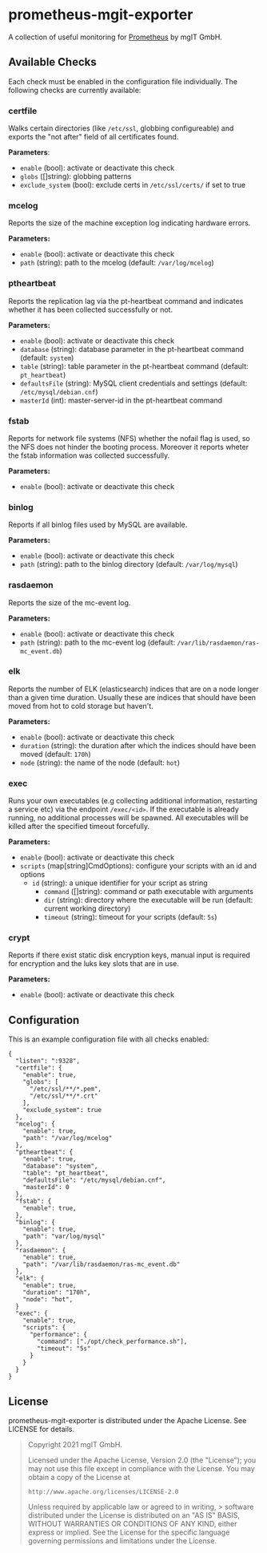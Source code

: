 prometheus-mgit-exporter
========================

A collection of useful monitoring for [Prometheus][1] by mgIT GmbH.

[1]: https://prometheus.io/

Available Checks
----------------

Each check must be enabled in the configuration file individually. The following
checks are currently available:

### **certfile** ###

Walks certain directories (like ``/etc/ssl``, globbing configureable) and exports the "not after" field of all certificates found.

**Parameters**:

- ``enable`` (bool): activate or deactivate this check
- ``globs`` ([]string): globbing patterns
- ``exclude_system`` (bool): exclude certs in ``/etc/ssl/certs/`` if set to true

### **mcelog** ###

Reports the size of the machine exception log indicating hardware errors.

**Parameters:**

- ``enable`` (bool): activate or deactivate this check
- ``path`` (string): path to the mcelog (default: ``/var/log/mcelog``)

### **ptheartbeat** ###

Reports the replication lag via the pt-heartbeat command and indicates whether it has been collected successfully or not.

**Parameters:**
  - ``enable`` (bool): activate or deactivate this check
  - ``database`` (string): database parameter in the pt-heartbeat command (default: ``system``)
  - ``table`` (string): table parameter in the pt-heartbeat command (default: ``pt_heartbeat``)
  - ``defaultsFile`` (string): MySQL client credentials and settings (default: ``/etc/mysql/debian.cnf``)
  - ``masterId`` (int): master-server-id in the pt-heartbeat command

### **fstab** ###

Reports for network file systems (NFS) whether the nofail flag is used, so the NFS does not hinder the booting process. Moreover it reports wheter the fstab information was collected successfully.

**Parameters:**
  - ``enable`` (bool): activate or deactivate this check

### **binlog** ###

Reports if all binlog files used by MySQL are available.

**Parameters:**
  - ``enable`` (bool): activate or deactivate this check
  - ``path`` (string): path to the binlog directory (default: ``/var/log/mysql``)

### **rasdaemon** ###

Reports the size of the mc-event log. 

**Parameters:**
  - ``enable`` (bool): activate or deactivate this check
  - ``path`` (string): path to the mc-event log (default: ``/var/lib/rasdaemon/ras-mc_event.db``)

### **elk** ###

Reports the number of ELK (elasticsearch) indices that are on a node longer than a given time duration. Usually these are indices that should have been moved from hot to cold storage but haven't.

**Parameters:**
  - ``enable`` (bool): activate or deactivate this check
  - ``duration`` (string): the duration after which the indices should have been moved (default: ``170h``)
  - ``node`` (string): the name of the node (default: ``hot``)

### **exec** ###

Runs your own executables (e.g collecting additional information, restarting a service etc) via the endpoint ``/exec/<id>``. If the executable is already running, no additional processes will be spawned. All executables will be killed after the specified timeout forcefully.

**Parameters:**

  - ``enable`` (bool): activate or deactivate this check
  - ``scripts`` (map[string]CmdOptions): configure your scripts with an id and options
    - ``id`` (string): a unique identifier for your script as string
      - ``command`` ([]string): command or path executable with arguments
      - ``dir`` (string): directory where the executable will be run (default: current working directory)
      - ``timeout`` (string): timeout for your scripts (default: ``5s``)

### **crypt** ###

Reports if there exist static disk encryption keys, manual input is required for encryption and the luks key slots that are in use.

**Parameters:**
  - ``enable`` (bool): activate or deactivate this check

Configuration
-------------

This is an example configuration file with all checks enabled:

    {
      "listen": ":9328",
      "certfile": {
        "enable": true,
        "globs": [
          "/etc/ssl/**/*.pem",
          "/etc/ssl/**/*.crt"
        ],
        "exclude_system": true
      },
      "mcelog": {
        "enable": true,
        "path": "/var/log/mcelog"
      },
      "ptheartbeat": {
        "enable": true,
        "database": "system",
        "table": "pt_heartbeat",
        "defaultsFile": "/etc/mysql/debian.cnf",
        "masterId": 0
      },
      "fstab": {
        "enable": true,
      },
      "binlog": {
        "enable": true,
        "path": "var/log/mysql"
      },
      "rasdaemon": {
        "enable": true,
        "path": "/var/lib/rasdaemon/ras-mc_event.db"
      },
      "elk": {
        "enable": true,
        "duration": "170h",
        "node": "hot",
      }
      "exec": {
        "enable": true,
        "scripts": {
          "performance": {
            "command": ["./opt/check_performance.sh"],
            "timeout": "5s"
          }
        }
      }
    }

License
-------

prometheus-mgit-exporter is distributed under the Apache License.
See LICENSE for details.

> Copyright 2021 mgIT GmbH.
>
> Licensed under the Apache License, Version 2.0 (the "License");
> you may not use this file except in compliance with the License.
> You may obtain a copy of the License at
>
>     http://www.apache.org/licenses/LICENSE-2.0
>
> Unless required by applicable law or agreed to in writing, > software
> distributed under the License is distributed on an "AS IS" BASIS,
> WITHOUT WARRANTIES OR CONDITIONS OF ANY KIND, either express or implied.
> See the License for the specific language governing permissions and
> limitations under the License.


